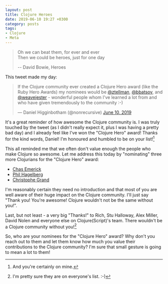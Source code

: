 ```yaml
---
layout: post
title: Clojure Heroes
date: 2019-06-10 19:27 +0300
category: posts
tags:
- Clojure
- Meta
---
```


> Oh we can beat them, for ever and ever <br/>
> Then we could be heroes, just for one day
>
> -- David Bowie, Heroes

This tweet made my day:

<blockquote class="twitter-tweet" data-lang="en"><p lang="en" dir="ltr">If the Clojure community ever created a Clojure Hero award (like the Ruby Hero Awards) my nominees would be <a href="https://twitter.com/ztellman?ref_src=twsrc%5Etfw">@ztellman</a>, <a href="https://twitter.com/bbatsov?ref_src=twsrc%5Etfw">@bbatsov</a>, and <a href="https://twitter.com/weavejester?ref_src=twsrc%5Etfw">@weavejester</a> - wonderful people whom I&#39;ve learned a lot from and who have given tremendously to the community :-)</p>&mdash; Daniel Higginbotham (@nonrecursive) <a href="https://twitter.com/nonrecursive/status/1138095207113744384?ref_src=twsrc%5Etfw">June 10, 2019</a></blockquote>
<script async src="https://platform.twitter.com/widgets.js" charset="utf-8"></script>

It's a great reminder of how awesome the Clojure community is. I was truly touched by the tweet (as I didn't really expect it, plus I was
having a pretty bad day) and I already feel like I've won the "Clojure Hero" award! Thanks for the kind words, Daniel! I'm honoured and humbled to be on your list![^1]

This all reminded me that we often don't value enough the people who make Clojure so awesome. Let me address this today by "nominating" three more Clojurians for the "Clojure Hero" award:

* [Chas Emerick](https://github.com/cemerick)
* [Phil Hagelberg](https://github.com/technomancy)
* [Christophe Grand](https://github.com/cgrand)

I'm reasonably certain they need no introduction and that most of you are well aware of their huge impact on the Clojure community. I'll just say "Thank you! You're awesome! Clojure wouldn't not be the same without you!".

Last, but not least - a very big "Thanks!" to Rich, Stu Halloway, Alex Miller, David Nolen and everyone else on Clojure(Script)'s team. There wouldn't be a Clojure community without you![^2]

So, who are your nominees for the "Clojure Hero" award? Why don't you reach out to them and let them know how much you value their contributions to the Clojure community? I'm sure that small gesture is going to mean a lot to them!

[^1]: And you're certainly on mine.
[^2]: I'm pretty sure they are on everyone's list. :-)
